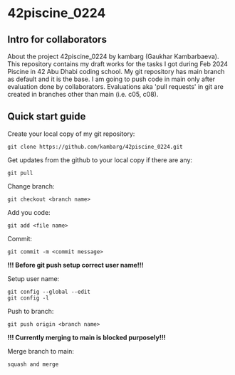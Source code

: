 # 42piscine_0224

Intro for collaborators 
-----------------------
About the project 42piscine_0224 by kambarg (Gaukhar Kambarbaeva). This repository contains my draft works for the tasks I got during Feb 2024 Piscine in 42 Abu Dhabi coding school.
My git repository has main branch as default and 
it is the base. I am going to push code in main 
only after evaluation done by collaborators. Evaluations aka 'pull requests' 
in git are created in branches other than main (i.e. c05, c08).

Quick start guide
-----------------

Create your local copy of my git repository:
```
git clone https://github.com/kambarg/42piscine_0224.git
```
Get updates from the github to your local copy if there are any:
```
git pull
```
Change branch:
```
git checkout <branch name>
```
Add you code:
```
git add <file name>
```
Commit: 
```
git commit -m <commit message>
```
**!!! Before git push setup correct user name!!!**

Setup user name:
```
git config --global --edit
git config -l
```
Push to branch:
```
git push origin <branch name>
```
**!!! Currently merging to main is blocked purposely!!!**

Merge branch to main:
```
squash and merge
```
